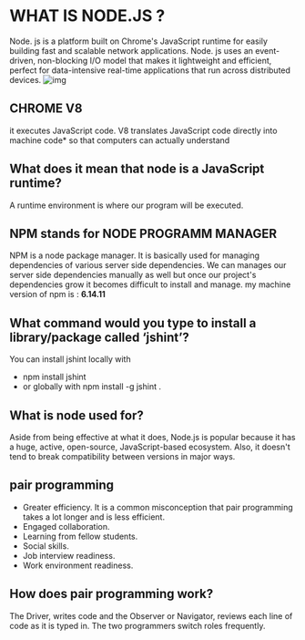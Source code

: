 # WHAT IS NODE.JS ?

Node. js is a platform built on Chrome's JavaScript runtime for easily building fast and scalable network applications. Node. js uses an event-driven, non-blocking I/O model that makes it lightweight and efficient, perfect for data-intensive real-time applications that run across distributed devices.
![img](https://dz2cdn1.dzone.com/storage/temp/13725147-nodejs-advantages.jpeg)

## CHROME V8

it executes JavaScript code.
V8 translates JavaScript code directly into machine code* so that computers can actually understand

## What does it mean that node is a JavaScript runtime?

A runtime environment is where our program will be executed.

## NPM stands for NODE PROGRAMM MANAGER

NPM is a node package manager. It is basically used for managing dependencies of various server side dependencies. We can manages our server side dependencies manually as well but once our project's dependencies grow it becomes difficult to install and manage.
my machine version of npm is : **6.14.11**

## What command would you type to install a library/package called ‘jshint’?

You can install jshint locally with

* npm install jshint
* or globally with npm install -g jshint .

## What is node used for?

Aside from being effective at what it does, Node.js is popular because it has a huge, active, open-source, JavaScript-based ecosystem. Also, it doesn't tend to break compatibility between versions in major ways.

## pair programming

* Greater efficiency. It is a common misconception that pair programming takes a lot longer and is less efficient.
* Engaged collaboration.
* Learning from fellow students.
* Social skills.
* Job interview readiness.
* Work environment readiness.

## How does pair programming work?

 The Driver, writes code and the Observer or Navigator, reviews each line of code as it is typed in. The two programmers switch roles frequently.
